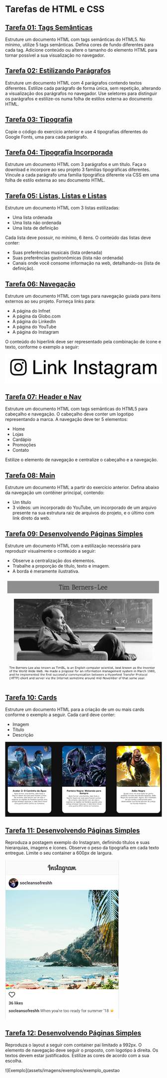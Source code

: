 # Tarefas de HTML e CSS

## [Tarefa 01: Tags Semânticas](questao_1/index.html)

Estruture um documento HTML com tags semânticas do HTML5. No mínimo, utilize 5 tags semânticas. Defina cores de fundo diferentes para cada tag. Adicione conteúdo ou altere o tamanho do elemento HTML para tornar possível a sua visualização no navegador.

## [Tarefa 02: Estilizando Parágrafos](questao_2/index.html)

Estruture um documento HTML com 4 parágrafos contendo textos diferentes. Estilize cada parágrafo de forma única, sem repetição, alterando a visualização dos parágrafos no navegador. Use seletores para distinguir os parágrafos e estilize-os numa folha de estilos externa ao documento HTML.

## [Tarefa 03: Tipografia](questao_3/index.html)

Copie o código do exercício anterior e use 4 tipografias diferentes do Google Fonts, uma para cada parágrafo.

## [Tarefa 04: Tipografia Incorporada](questao_4/index.html)

Estruture um documento HTML com 3 parágrafos e um título. Faça o download e incorpore ao seu projeto 3 famílias tipográficas diferentes. Vincule a cada parágrafo uma família tipográfica diferente via CSS em uma folha de estilo externa ao seu documento HTML.

## [Tarefa 05: Listas, Listas e Listas](questao_5/index.html)

Estruture um documento HTML com 3 listas estilizadas:
- Uma lista ordenada
- Uma lista não ordenada
- Uma lista de definição

Cada lista deve possuir, no mínimo, 6 itens. O conteúdo das listas deve conter:
- Suas preferências musicais (lista ordenada)
- Suas preferências gastronômicas (lista não ordenada)
- Canais onde você consome informação na web, detalhando-os (lista de definição).

## [Tarefa 06: Navegação](questao_6/index.html)

Estruture um documento HTML com tags para navegação guiada para itens externos ao seu projeto. Forneça links para:
- A página do Infnet
- A página da Globo.com
- A página do LinkedIn
- A página do YouTube
- A página do Instagram

O conteúdo do hiperlink deve ser representado pela combinação de ícone e texto, conforme o exemplo a seguir:

![Exemplo](assets/imagens/exemplos/exemplo_questao_6.png)

## [Tarefa 07: Header e Nav](questao_7/index.html)

Estruture um documento HTML com tags semânticas do HTML5 para cabeçalho e navegação. O cabeçalho deve conter um logotipo representando a marca. A navegação deve ter 5 elementos:
- Home
- Lojas
- Cardápio
- Promoções
- Contato

Estilize o elemento de navegação e centralize o cabeçalho e a navegação.

## [Tarefa 08: Main](questao_8/index.html)

Estruture um documento HTML a partir do exercício anterior. Defina abaixo da navegação um contêiner principal, contendo:
- Um título
- 3 vídeos: um incorporado do YouTube, um incorporado de um arquivo presente na sua estrutura raiz de arquivos do projeto, e o último com link direto da web.

## [Tarefa 09: Desenvolvendo Páginas Simples](questao_9/index.html)

Estruture um documento HTML com a estilização necessária para reproduzir visualmente o conteúdo a seguir:
- Observe a centralização dos elementos.
- Trabalhe a proporção de título, texto e imagem.
- A borda é meramente ilustrativa.

![Exemplo](assets/imagens/exemplos/exemplo_questao_9.png)

## [Tarefa 10: Cards](questao_10/index.html)

Estruture um documento HTML para a criação de um ou mais cards conforme o exemplo a seguir. Cada card deve conter:
- Imagem
- Título
- Descrição

![Exemplo](assets/imagens/exemplos/exemplo_questao_10.png)

## [Tarefa 11: Desenvolvendo Páginas Simples](questao_11/index.html)

Reproduza a postagem exemplo do Instagram, definindo títulos e suas hierarquias, imagens e ícones. Observe o peso da tipografia em cada texto entregue. Limite o seu container a 600px de largura.

![Exemplo](assets/imagens/exemplos/exemplo_questao_11.png)

## [Tarefa 12: Desenvolvendo Páginas Simples](questao_12/index.html)

Reproduza o layout a seguir com container pai limitado a 992px. O elemento de navegação deve seguir o proposto, com logotipo à direita. Os textos devem estar justificados. Estilize as cores de acordo com a sua escolha.

![Exemplo](assets/imagens/exemplos/exemplo_questao
